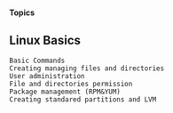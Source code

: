 #### Topics
## Linux Basics
```
Basic Commands
Creating managing files and directories
User administration
File and directories permission
Package management (RPM&YUM)
Creating standared partitions and LVM
```
## 
